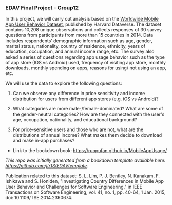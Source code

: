 ### EDAV Final Project - Group12

In this project, we will carry out analysis based on the [Worldwide Mobile App User Behavior Dataset](https://dataverse.harvard.edu/dataset.xhtml?persistentId=doi:10.7910/DVN/27459), published by Harvard Dataverse. The dataset contains 10,208 unique observations and collects responses of 30 survey questions from participants from more than 15 countries in 2014. Data includes respondents’ demographic information such as age, gender, marital status, nationality, country of residence, ethnicity, years of education, occupation, and annual income range, etc. The survey also asked a series of questions regarding app usage behavior such as the type of app store (IOS vs Android) used, frequency of visiting app store, monthly downloads, monthly
spending on apps, reasons for using/ not using an app, etc.

We will use the data to explore the following questions:

1. Can we observe any difference in price sensitivity and income distribution for users from different app stores (e.g. iOS vs Android)?

2. What categories are more male-/female-dominated? What are some of the gender-neutral categories? How are they connected with the user's age, occupation, nationality, and educational background?

3. For price-sensitive users and those who are not, what are the distributions of annual income? What makes them decide to download and make in-app purchases?

- Link to the bookdown book: https://ruopufan.github.io/MobileAppUsage/

*This repo was initially generated from a bookdown template available here: https://github.com/jtr13/EDAVtemplate.*	

Publication related to this dataset: S. L. Lim, P. J. Bentley, N. Kanakam, F. Ishikawa and S. Honiden, "Investigating Country Differences in Mobile App User Behavior and Challenges for Software Engineering," in IEEE Transactions on Software Engineering, vol. 41, no. 1, pp. 40-64, 1 Jan. 2015, doi: 10.1109/TSE.2014.2360674.

